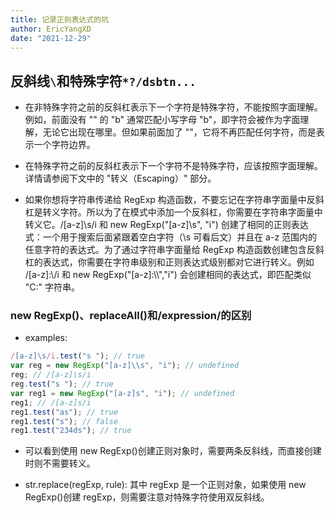 ```yaml
---
title: 记录正则表达式的坑
author: EricYangXD
date: "2021-12-29"
---
```


## 反斜线`\`和特殊字符`*?/dsbtn...`

-   在非特殊字符之前的反斜杠表示下一个字符是特殊字符，不能按照字面理解。例如，前面没有 "\" 的 "b" 通常匹配小写字母 "b"，即字符会被作为字面理解，无论它出现在哪里。但如果前面加了 "\"，它将不再匹配任何字符，而是表示一个字符边界。

-   在特殊字符之前的反斜杠表示下一个字符不是特殊字符，应该按照字面理解。详情请参阅下文中的 "转义（Escaping）" 部分。

-   如果你想将字符串传递给 RegExp 构造函数，不要忘记在字符串字面量中反斜杠是转义字符。所以为了在模式中添加一个反斜杠，你需要在字符串字面量中转义它。/[a-z]\s/i 和 new RegExp("[a-z]\\s", "i") 创建了相同的正则表达式：一个用于搜索后面紧跟着空白字符（\s 可看后文）并且在 a-z 范围内的任意字符的表达式。为了通过字符串字面量给 RegExp 构造函数创建包含反斜杠的表达式，你需要在字符串级别和正则表达式级别都对它进行转义。例如 /[a-z]:\\/i 和 new RegExp("[a-z]:\\\\","i") 会创建相同的表达式，即匹配类似 "C:\" 字符串。

### new RegExp()、replaceAll()和/expression/的区别

-   examples:

```js
/[a-z]\s/i.test("s "); // true
var reg = new RegExp("[a-z]\\s", "i"); // undefined
reg; // /[a-z]\s/i
reg.test("s "); // true
var reg1 = new RegExp("[a-z]s", "i"); // undefined
reg1; // /[a-z]s/i
reg1.test("as"); // true
reg1.test("s"); // false
reg1.test("234ds"); // true
```

-   可以看到使用 new RegExp()创建正则对象时，需要两条反斜线，而直接创建时则不需要转义。

-   str.replace(regExp, rule): 其中 regExp 是一个正则对象，如果使用 new RegExp()创建 regExp，则需要注意对特殊字符使用双反斜线。
